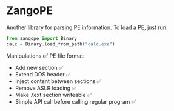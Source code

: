 # ZangoPE

Another library for parsing PE information.
To load a PE, just run:

```python
from zangope import Binary
calc = Binary.load_from_path("calc.exe")
```

Manipulations of PE file format:

* Add new section ✅
* Extend DOS header ✅
* Inject content between sections ✅
* Remove ASLR loading ✅
* Make .text section writeable ✅
* Simple API call before calling regular program ✅